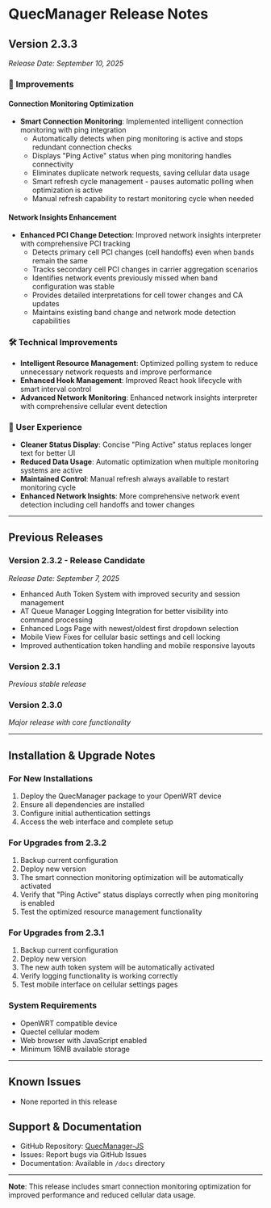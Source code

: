 # QuecManager Release Notes

## Version 2.3.3
*Release Date: September 10, 2025*

### 🔧 Improvements

#### Connection Monitoring Optimization
- **Smart Connection Monitoring**: Implemented intelligent connection monitoring with ping integration
  - Automatically detects when ping monitoring is active and stops redundant connection checks
  - Displays "Ping Active" status when ping monitoring handles connectivity
  - Eliminates duplicate network requests, saving cellular data usage
  - Smart refresh cycle management - pauses automatic polling when optimization is active
  - Manual refresh capability to restart monitoring cycle when needed

#### Network Insights Enhancement
- **Enhanced PCI Change Detection**: Improved network insights interpreter with comprehensive PCI tracking
  - Detects primary cell PCI changes (cell handoffs) even when bands remain the same
  - Tracks secondary cell PCI changes in carrier aggregation scenarios
  - Identifies network events previously missed when band configuration was stable
  - Provides detailed interpretations for cell tower changes and CA updates
  - Maintains existing band change and network mode detection capabilities

### 🛠️ Technical Improvements
- **Intelligent Resource Management**: Optimized polling system to reduce unnecessary network requests and improve performance
- **Enhanced Hook Management**: Improved React hook lifecycle with smart interval control
- **Advanced Network Monitoring**: Enhanced network insights interpreter with comprehensive cellular event detection

### 📱 User Experience
- **Cleaner Status Display**: Concise "Ping Active" status replaces longer text for better UI
- **Reduced Data Usage**: Automatic optimization when multiple monitoring systems are active
- **Maintained Control**: Manual refresh always available to restart monitoring cycle
- **Enhanced Network Insights**: More comprehensive network event detection including cell handoffs and tower changes


---

## Previous Releases

### Version 2.3.2 - Release Candidate
*Release Date: September 7, 2025*

- Enhanced Auth Token System with improved security and session management
- AT Queue Manager Logging Integration for better visibility into command processing
- Enhanced Logs Page with newest/oldest first dropdown selection
- Mobile View Fixes for cellular basic settings and cell locking
- Improved authentication token handling and mobile responsive layouts

### Version 2.3.1
*Previous stable release*

### Version 2.3.0
*Major release with core functionality*

---

## Installation & Upgrade Notes

### For New Installations
1. Deploy the QuecManager package to your OpenWRT device
2. Ensure all dependencies are installed
3. Configure initial authentication settings
4. Access the web interface and complete setup

### For Upgrades from 2.3.2
1. Backup current configuration
2. Deploy new version
3. The smart connection monitoring optimization will be automatically activated
4. Verify that "Ping Active" status displays correctly when ping monitoring is enabled
5. Test the optimized resource management functionality

### For Upgrades from 2.3.1
1. Backup current configuration
2. Deploy new version
3. The new auth token system will be automatically activated
4. Verify logging functionality is working correctly
5. Test mobile interface on cellular settings pages

### System Requirements
- OpenWRT compatible device
- Quectel cellular modem
- Web browser with JavaScript enabled
- Minimum 16MB available storage

---

## Known Issues
- None reported in this release

## Support & Documentation
- GitHub Repository: [QuecManager-JS](https://github.com/dr-dolomite/QuecManager-JS)
- Issues: Report bugs via GitHub Issues
- Documentation: Available in `/docs` directory

---

**Note**: This release includes smart connection monitoring optimization for improved performance and reduced cellular data usage.

